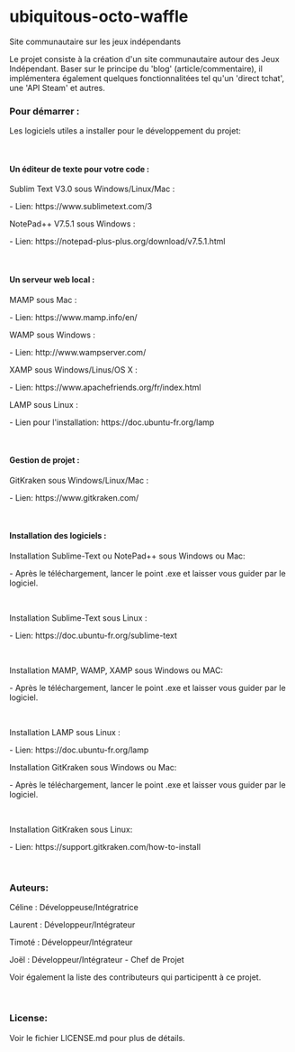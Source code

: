 # ubiquitous-octo-waffle
Site communautaire sur les jeux indépendants

<p>Le projet consiste à la création d'un site communautaire autour des Jeux Indépendant.
Baser sur le principe du 'blog' (article/commentaire), il implémentera également
quelques fonctionnalitées tel qu'un 'direct tchat', une 'API Steam' et autres.</p>



<h3>Pour démarrer :</h3>
<p>Les logiciels utiles a installer pour le développement du projet:</p><br>


<h4>Un éditeur de texte pour votre code :</h4>
<p>Sublim Text V3.0 sous Windows/Linux/Mac :</p>	
<p>- Lien: https://www.sublimetext.com/3</p>
<p>NotePad++ V7.5.1 sous Windows :</p>			
<p>- Lien: https://notepad-plus-plus.org/download/v7.5.1.html</p><br>

<h4>Un serveur web local :</h4>
<p>MAMP sous Mac :</p>
<p>- Lien: https://www.mamp.info/en/</p>
<p>WAMP sous Windows :</p>
<p>- Lien: http://www.wampserver.com/</p>
<p>XAMP sous Windows/Linus/OS X :</p>
<p>- Lien: https://www.apachefriends.org/fr/index.html</p>
<p>LAMP sous Linux :</p>
<p>- Lien pour l'installation: https://doc.ubuntu-fr.org/lamp</p><br>

<h4>Gestion de projet :</h4>
<p>GitKraken sous Windows/Linux/Mac :</p>
<p>- Lien: https://www.gitkraken.com/</p><br>

<h4>Installation des logiciels :</p></h4>
<p>Installation Sublime-Text ou NotePad++ sous Windows ou Mac:</p>
<p>- Après le téléchargement, lancer le point .exe et laisser vous guider par le logiciel.</p><br>

<p>Installation Sublime-Text sous Linux :</p>
<p>- Lien: https://doc.ubuntu-fr.org/sublime-text</p><br>

<p>Installation MAMP, WAMP, XAMP sous Windows ou MAC:</p>
<p>- Après le téléchargement, lancer le point .exe et laisser vous guider par le logiciel.</p><br>

<p>Installation LAMP sous Linux :</p>
<p>- Lien: https://doc.ubuntu-fr.org/lamp<br>

<p>Installation GitKraken sous Windows ou Mac:</p>
<p>- Après le téléchargement, lancer le point .exe et laisser vous guider par le logiciel.</p><br>

<p>Installation GitKraken sous Linux:</p>
<p>- Lien: https://support.gitkraken.com/how-to-install</p><br>


<h3>Auteurs:</h3>
<p>Céline  :   Développeuse/Intégratrice</p>
<p>Laurent :   Développeur/Intégrateur</p>
<p>Timoté  :   Développeur/Intégrateur</p>
<p>Joël    :   Développeur/Intégrateur - Chef de Projet</p>   
<p>Voir également la liste des contributeurs qui participentt à ce projet.</p><br>


<h3>License:</h3>
Voir le fichier LICENSE.md pour plus de détails.
